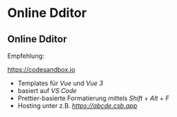 # Online Dditor

## Online Dditor

Empfehlung:

<https://codesandbox.io>

- Templates für _Vue_ und _Vue 3_
- basiert auf _VS Code_
- Prettier-basierte Formatierung mittels _Shift_ + _Alt_ + _F_
- Hosting unter z.B. _https://abcde.csb.app_
